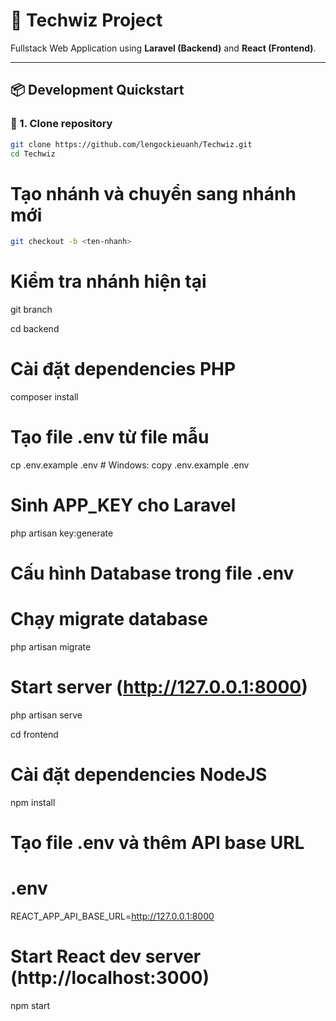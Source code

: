 # 🚀 Techwiz Project

Fullstack Web Application using **Laravel (Backend)** and **React (Frontend)**.

---

## 📦 Development Quickstart

### 🔹 1. Clone repository
```bash
git clone https://github.com/lengockieuanh/Techwiz.git
cd Techwiz
```
# Tạo nhánh và chuyển sang nhánh mới
```bash
git checkout -b <ten-nhanh>
```

# Kiểm tra nhánh hiện tại
git branch

cd backend

# Cài đặt dependencies PHP
composer install

# Tạo file .env từ file mẫu
cp .env.example .env   # Windows: copy .env.example .env

# Sinh APP_KEY cho Laravel
php artisan key:generate

# Cấu hình Database trong file .env

# Chạy migrate database
php artisan migrate

# Start server (http://127.0.0.1:8000)
php artisan serve

cd frontend

# Cài đặt dependencies NodeJS
npm install

# Tạo file .env và thêm API base URL
# .env
REACT_APP_API_BASE_URL=http://127.0.0.1:8000

# Start React dev server (http://localhost:3000)
npm start
